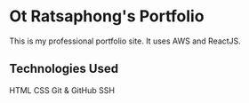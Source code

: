 # Ot Ratsaphong's Portfolio

This is my professional portfolio site. It uses AWS and ReactJS.

## Technologies Used

  HTML
  CSS
  Git & GitHub
  SSH
